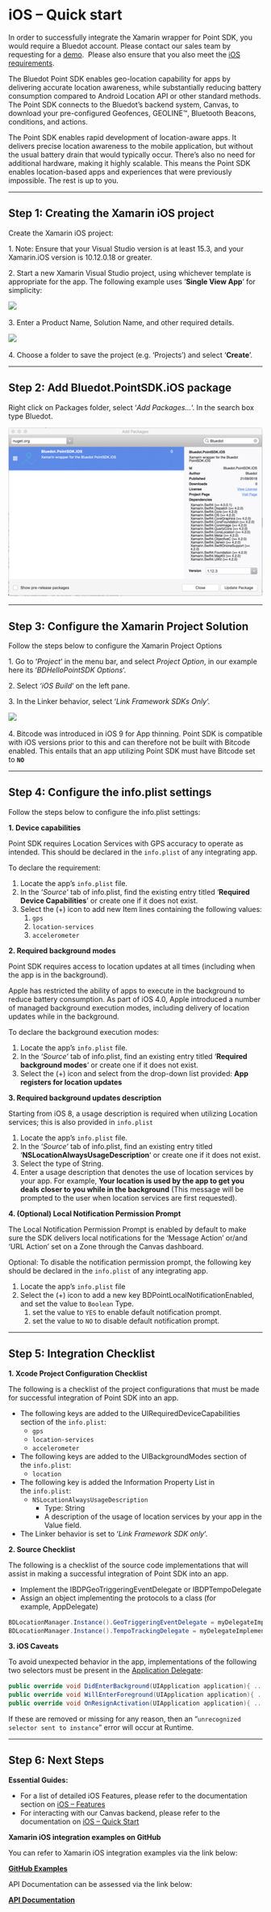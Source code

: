 iOS – Quick start
===============================

In order to successfully integrate the Xamarin wrapper for Point SDK, you would require a Bluedot account. Please contact our sales team by requesting for a [demo](https://bluedot.io/contact-us/).  Please also ensure that you also meet the [iOS requirements](../../Point%20SDK/iOS/Quick%20Start.md).

The Bluedot Point SDK enables geo-location capability for apps by delivering accurate location awareness, while substantially reducing battery consumption compared to Android Location API or other standard methods. The Point SDK connects to the Bluedot’s backend system, Canvas, to download your pre-configured Geofences, GEOLINE™, Bluetooth Beacons, conditions, and actions.

The Point SDK enables rapid development of location-aware apps. It delivers precise location awareness to the mobile application, but without the usual battery drain that would typically occur. There’s also no need for additional hardware, making it highly scalable. This means the Point SDK enables location-based apps and experiences that were previously impossible. The rest is up to you.

* * *

Step 1: Creating the Xamarin iOS project
----------------------------------------

Create the Xamarin iOS project:

1\. Note: Ensure that your Visual Studio version is at least 15.3, and your Xamarin.iOS version is 10.12.0.18 or greater.

2\. Start a new Xamarin Visual Studio project, using whichever template is appropriate for the app. The following example uses ‘**Single View App**‘ for simplicity:

![](http://bluedot.lionwood.software/wp-content/uploads/2018/01/New_Project.png)

3. Enter a Product Name, Solution Name, and other required details.

![](http://bluedot.lionwood.software/wp-content/uploads/2018/01/New_Project-2.png)

4. Choose a folder to save the project (e.g. ‘Projects’) and select ‘**Create**’.

* * *

Step 2: Add Bluedot.PointSDK.iOS package
----------------------------------------

Right click on Packages folder, select ‘_Add Packages…_‘. In the search box type Bluedot.

![](../../assets/Xamarin-ios-nugget.png)

* * *

Step 3: Configure the Xamarin Project Solution
----------------------------------------------

Follow the steps below to configure the Xamarin Project Options

1\. Go to ‘_Project_‘ in the menu bar, and select _Project Option_, in our example here its ‘_BDHelloPointSDK Options_‘.

2\. Select _‘iOS Build_‘ on the left pane.

3\. In the Linker behavior, select ‘_Link Framework SDKs Only_‘.

![](http://bluedot.lionwood.software/wp-content/uploads/2018/01/Project_Options_–_BDHelloPointSDK.png)

4. Bitcode was introduced in iOS 9 for App thinning. Point SDK is compatible with iOS versions prior to this and can therefore not be built with Bitcode enabled. This entails that an app utilizing Point SDK must have Bitcode set to **`NO`**

* * *

Step 4: Configure the info.plist settings
-----------------------------------------

Follow the steps below to configure the info.plist settings:

**1. Device capabilities**

Point SDK requires Location Services with GPS accuracy to operate as intended. This should be declared in the `info.plist` of any integrating app.

To declare the requirement:

1.  Locate the app’s `info.plist` file.
2.  In the ‘_Source_‘ tab of info.plist, find the existing entry titled ‘**Required Device Capabilities**’ or create one if it does not exist.
3.  Select the (+) icon to add new Item lines containing the following values:
    1.  `gps`
    2.  `location-services`
    3.  `accelerometer`

**2\. Required background modes**

Point SDK requires access to location updates at all times (including when the app is in the background).

Apple has restricted the ability of apps to execute in the background to reduce battery consumption. As part of iOS 4.0, Apple introduced a number of managed background execution modes, including delivery of location updates while in the background.

To declare the background execution modes:

1.  Locate the app’s `info.plist` file.
2.  In the ‘_Source_‘ tab of info.plist, find an existing entry titled ‘**Required background modes**‘ or create one if it does not exist.
3.  Select the (+) icon and select from the drop-down list provided: **App registers for location updates**

**3\. Required background updates description**

Starting from iOS 8, a usage description is required when utilizing Location services; this is also provided in `info.plist`

1.  Locate the app’s `info.plist` file.
2.  In the ‘_Source_‘ tab of info.plist, find an existing entry titled ‘**NSLocationAlwaysUsageDescription**‘ or create one if it does not exist.
3.  Select the type of String.
4.  Enter a usage description that denotes the use of location services by your app. For example, **Your location is used by the app to get you deals closer to you while in the background** (This message will be prompted to the user when location services are first requested).

**4\. (Optional) Local Notification Permission Prompt**

The Local Notification Permission Prompt is enabled by default to make sure the SDK delivers local notifications for the ‘Message Action’ or/and ‘URL Action’ set on a Zone through the Canvas dashboard.

Optional: To disable the notification permission prompt, the following key should be declared in the `info.plist` of any integrating app.

1.  Locate the app’s `info.plist` file
2.  Select the (+) icon to add a new key BDPointLocalNotificationEnabled, and set the value to `Boolean` Type.
    1.  set the value to `YES` to enable default notification prompt.
    2.  set the value to `NO` to disable default notification prompt.

* * *

Step 5: Integration Checklist
-----------------------------

**1. Xcode Project Configuration Checklist**

The following is a checklist of the project configurations that must be made for successful integration of Point SDK into an app.

*   The following keys are added to the UIRequiredDeviceCapabilities section of the `info.plist`:
    *   `gps`
    *   `location-services`
    *   `accelerometer`
*   The following keys are added to the UIBackgroundModes section of the `info.plist`:
    *   `location`
*   The following key is added the Information Property List in the `info.plist`:
    *   `NSLocationAlwaysUsageDescription`
        *   Type: String
        *   A description of the usage of location services by your app in the Value field.
*   The Linker behavior is set to ‘_Link Framework SDK only_‘.

**2\. Source Checklist**

The following is a checklist of the source code implementations that will assist in making a successful integration of Point SDK into an app.

*   Implement the IBDPGeoTriggeringEventDelegate or IBDPTempoDelegate
*   Assign an object implementing the protocols to a class (for example, AppDelegate)

```csharp
BDLocationManager.Instance().GeoTriggeringEventDelegate = myDelegateImplementation;
BDLocationManager.Instance().TempoTrackingDelegate = myDelegateImplementation;
```

**3\. iOS Caveats**

To avoid unexpected behavior in the app, implementations of the following two selectors must be present in the [Application Delegate](https://developer.apple.com/library/ios/documentation/uikit/reference/uiapplicationdelegate_protocol/Reference/Reference.html):

```csharp
public override void DidEnterBackground(UIApplication application){ ... }
public override void WillEnterForeground(UIApplication application){ ... }
public override void OnResignActivation(UIApplication application){ ... }
```

If these are removed or missing for any reason, then an “`unrecognized selector sent to instance`” error will occur at Runtime.

* * *

Step 6: Next Steps
------------------

**Essential Guides:**

*   For a list of detailed iOS Features, please refer to the documentation section on [iOS – Features](../../Point%20SDK/iOS/Features/App%20restart%20notification.md)
*   For interacting with our Canvas backend, please refer to the documentation on [iOS – Quick Start](../../Point%20SDK/iOS/Quick%20Start.md)

**Xamarin iOS integration examples on GitHub** 

You can refer to Xamarin iOS integration examples via the link below:

**[GitHub Examples](https://github.com/Bluedot-Innovation "GitHub Examples")**

API Documentation can be assessed via the link below:

**[API Documentation](https://ios-docs.bluedot.io "API Documentation")**